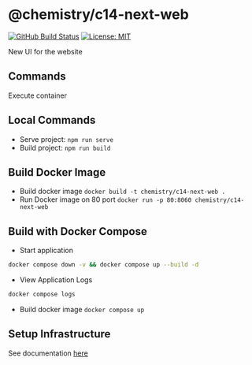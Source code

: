 # @chemistry/c14-next-web

[![GitHub Build Status](https://github.com/chemistry/ui.crystallography.io/workflows/CI/badge.svg)](https://github.com/chemistry/ui.crystallography.io/actions?query=workflow%3ACI)
[![License: MIT](https://img.shields.io/badge/License-MIT-gren.svg)](https://opensource.org/licenses/MIT)

New UI for the website

## Commands

Execute container

## Local Commands

* Serve project: `npm run serve`
* Build project: `npm run build`

## Build Docker Image

* Build docker image ``` docker build -t chemistry/c14-next-web . ```
* Run Docker image on 80 port ``` docker run -p 80:8060 chemistry/c14-next-web ```

## Build with Docker Compose

* Start application

```bash
docker compose down -v && docker compose up --build -d
```

* View Application Logs

```bash
docker compose logs
```

* Build docker image ``` docker compose up ```

## Setup Infrastructure

See documentation [here](setup/README.md)
